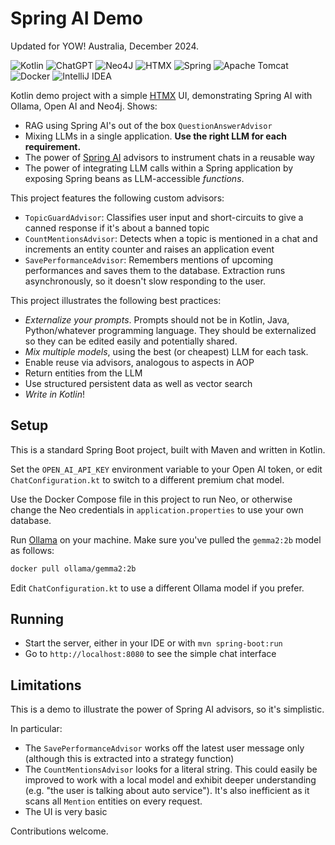 # Spring AI Demo

Updated for YOW! Australia, December 2024.

![Kotlin](https://img.shields.io/badge/kotlin-%237F52FF.svg?style=for-the-badge&logo=kotlin&logoColor=white)
![ChatGPT](https://img.shields.io/badge/chatGPT-74aa9c?style=for-the-badge&logo=openai&logoColor=white)
![Neo4J](https://img.shields.io/badge/Neo4j-008CC1?style=for-the-badge&logo=neo4j&logoColor=white)
![HTMX](https://img.shields.io/badge/HTMX-36C?logo=htmx&logoColor=fff)
![Spring](https://img.shields.io/badge/spring-%236DB33F.svg?style=for-the-badge&logo=spring&logoColor=white)
![Apache Tomcat](https://img.shields.io/badge/apache%20tomcat-%23F8DC75.svg?style=for-the-badge&logo=apache-tomcat&logoColor=black)
![Docker](https://img.shields.io/badge/docker-%230db7ed.svg?style=for-the-badge&logo=docker&logoColor=white)
![IntelliJ IDEA](https://img.shields.io/badge/IntelliJIDEA-000000.svg?style=for-the-badge&logo=intellij-idea&logoColor=white)

Kotlin demo project with a simple [HTMX](https://htmx.org/) UI, demonstrating Spring AI with Ollama, Open AI and Neo4j.
Shows:

- RAG using Spring AI's out of the box `QuestionAnswerAdvisor`
- Mixing LLMs in a single application. **Use the right LLM for each requirement.**
- The power of [Spring AI](https://github.com/spring-projects/spring-ai) advisors to instrument chats in a reusable way
- The power of integrating LLM calls within a Spring application by exposing Spring beans as LLM-accessible _functions_.

This project features the following custom advisors:

- `TopicGuardAdvisor`: Classifies user input and short-circuits to give a canned response if it's about a banned topic
- `CountMentionsAdvisor`: Detects when a topic is mentioned in a chat and increments an entity counter and raises an
  application event
- `SavePerformanceAdvisor`: Remembers mentions of upcoming performances and saves them to the database. Extraction runs
  asynchronously, so it doesn't slow responding
  to the user.

This project illustrates the following best practices:

- _Externalize your prompts_. Prompts should not be in Kotlin, Java, Python/whatever programming language. They should
  be externalized so they can be edited easily and potentially shared.
- _Mix multiple models_, using the best (or cheapest) LLM for each task.
- Enable reuse via advisors, analogous to aspects in AOP
- Return entities from the LLM
- Use structured persistent data as well as vector search
- _Write in Kotlin_!

## Setup

This is a standard Spring Boot project, built with Maven
and written in Kotlin.

Set the `OPEN_AI_API_KEY` environment variable
to your Open AI token, or edit `ChatConfiguration.kt`
to switch to a different premium chat model.

Use the Docker Compose file in this project to run Neo,
or otherwise change the Neo credentials in `application.properties`
to use your own database.

Run [Ollama](https://ollama.com/) on your machine.
Make sure you've pulled the `gemma2:2b` model as follows:

```bash
docker pull ollama/gemma2:2b
```

Edit `ChatConfiguration.kt` to use a different Ollama model if you prefer.

## Running

- Start the server, either in your IDE or with `mvn spring-boot:run`
- Go to `http://localhost:8080` to see the simple chat interface

## Limitations

This is a demo to illustrate the power of Spring AI advisors,
so it's simplistic.

In particular:

- The `SavePerformanceAdvisor` works off the latest user message only (although this is extracted into a strategy
  function)
- The `CountMentionsAdvisor` looks for a literal string. This could easily be improved to work with a local model and
  exhibit deeper understanding (e.g. "the user is talking about auto service"). It's also inefficient as it scans all
  `Mention` entities on every request.
- The UI is very basic

Contributions welcome.
